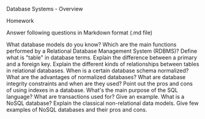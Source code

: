 Database Systems - Overview

Homework

Answer following questions in Markdown format (.md file)

What database models do you know?
Which are the main functions performed by a Relational Database Management System (RDBMS)?
Define what is "table" in database terms.
Explain the difference between a primary and a foreign key.
Explain the different kinds of relationships between tables in relational databases.
When is a certain database schema normalized?
What are the advantages of normalized databases?
What are database integrity constraints and when are they used?
Point out the pros and cons of using indexes in a database.
What's the main purpose of the SQL language?
What are transactions used for?
Give an example.
What is a NoSQL database?
Explain the classical non-relational data models.
Give few examples of NoSQL databases and their pros and cons.